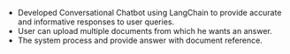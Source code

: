 - Developed Conversational Chatbot using LangChain to provide accurate and informative responses to
user queries.
- User can upload multiple documents from which he wants an answer.
- The system process and provide answer with document reference.
